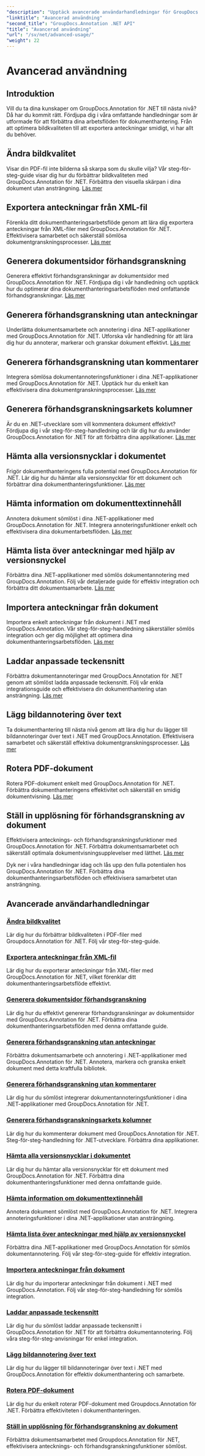 ```yaml
---
"description": "Upptäck avancerade användarhandledningar för GroupDocs.Annotation .NET. Förbättra dokumenthanteringen med steg-för-steg-guider om bildkvalitet, export av annoteringar och mer."
"linktitle": "Avancerad användning"
"second_title": "GroupDocs.Annotation .NET API"
"title": "Avancerad användning"
"url": "/sv/net/advanced-usage/"
"weight": 22
---
```


# Avancerad användning

## Introduktion

Vill du ta dina kunskaper om GroupDocs.Annotation för .NET till nästa nivå? Då har du kommit rätt. Fördjupa dig i våra omfattande handledningar som är utformade för att förbättra dina arbetsflöden för dokumenthantering. Från att optimera bildkvaliteten till att exportera anteckningar smidigt, vi har allt du behöver.

## Ändra bildkvalitet
Visar din PDF-fil inte bilderna så skarpa som du skulle vilja? Vår steg-för-steg-guide visar dig hur du förbättrar bildkvaliteten med GroupDocs.Annotation för .NET. Förbättra den visuella skärpan i dina dokument utan ansträngning. [Läs mer](./change-image-quality/)

## Exportera anteckningar från XML-fil
Förenkla ditt dokumenthanteringsarbetsflöde genom att lära dig exportera anteckningar från XML-filer med GroupDocs.Annotation för .NET. Effektivisera samarbetet och säkerställ sömlösa dokumentgranskningsprocesser. [Läs mer](./export-annotations-xml-file/)

## Generera dokumentsidor förhandsgranskning
Generera effektivt förhandsgranskningar av dokumentsidor med GroupDocs.Annotation för .NET. Fördjupa dig i vår handledning och upptäck hur du optimerar dina dokumenthanteringsarbetsflöden med omfattande förhandsgranskningar. [Läs mer](./generate-document-pages-preview/)

## Generera förhandsgranskning utan anteckningar
Underlätta dokumentsamarbete och annotering i dina .NET-applikationer med GroupDocs.Annotation för .NET. Utforska vår handledning för att lära dig hur du annoterar, markerar och granskar dokument effektivt. [Läs mer](./generate-preview-without-annotations/)

## Generera förhandsgranskning utan kommentarer
Integrera sömlösa dokumentannoteringsfunktioner i dina .NET-applikationer med GroupDocs.Annotation för .NET. Upptäck hur du enkelt kan effektivisera dina dokumentgranskningsprocesser. [Läs mer](./generate-preview-without-comments/)

## Generera förhandsgranskningsarkets kolumner
Är du en .NET-utvecklare som vill kommentera dokument effektivt? Fördjupa dig i vår steg-för-steg-handledning och lär dig hur du använder GroupDocs.Annotation för .NET för att förbättra dina applikationer. [Läs mer](./generate-preview-worksheet-columns/)

## Hämta alla versionsnycklar i dokumentet
Frigör dokumenthanteringens fulla potential med GroupDocs.Annotation för .NET. Lär dig hur du hämtar alla versionsnycklar för ett dokument och förbättrar dina dokumenthanteringsfunktioner. [Läs mer](./get-all-version-keys-document/)

## Hämta information om dokumenttextinnehåll
Annotera dokument sömlöst i dina .NET-applikationer med GroupDocs.Annotation för .NET. Integrera annoteringsfunktioner enkelt och effektivisera dina dokumentarbetsflöden. [Läs mer](./get-document-text-content-information/)

## Hämta lista över anteckningar med hjälp av versionsnyckel
Förbättra dina .NET-applikationer med sömlös dokumentannotering med GroupDocs.Annotation. Följ vår detaljerade guide för effektiv integration och förbättra ditt dokumentsamarbete. [Läs mer](./get-list-annotations-version-key/)

## Importera anteckningar från dokument
Importera enkelt anteckningar från dokument i .NET med GroupDocs.Annotation. Vår steg-för-steg-handledning säkerställer sömlös integration och ger dig möjlighet att optimera dina dokumenthanteringsarbetsflöden. [Läs mer](./import-annotations-from-document/)

## Laddar anpassade teckensnitt
Förbättra dokumentannoteringar med GroupDocs.Annotation för .NET genom att sömlöst ladda anpassade teckensnitt. Följ vår enkla integrationsguide och effektivisera din dokumenthantering utan ansträngning. [Läs mer](./loading-custom-fonts/)

## Lägg bildannotering över text
Ta dokumenthantering till nästa nivå genom att lära dig hur du lägger till bildannoteringar över text i .NET med GroupDocs.Annotation. Effektivisera samarbetet och säkerställ effektiva dokumentgranskningsprocesser. [Läs mer](./put-image-annotation-over-text/)

## Rotera PDF-dokument
Rotera PDF-dokument enkelt med GroupDocs.Annotation för .NET. Förbättra dokumenthanteringens effektivitet och säkerställ en smidig dokumentvisning. [Läs mer](./rotating-pdf-documents/)

## Ställ in upplösning för förhandsgranskning av dokument
Effektivisera antecknings- och förhandsgranskningsfunktioner med GroupDocs.Annotation för .NET. Förbättra dokumentsamarbetet och säkerställ optimala dokumentvisningsupplevelser med lätthet. [Läs mer](./set-document-preview-resolution/)

Dyk ner i våra handledningar idag och lås upp den fulla potentialen hos GroupDocs.Annotation för .NET. Förbättra dina dokumenthanteringsarbetsflöden och effektivisera samarbetet utan ansträngning.
## Avancerade användarhandledningar
### [Ändra bildkvalitet](./change-image-quality/)
Lär dig hur du förbättrar bildkvaliteten i PDF-filer med Groupdocs.Annotation för .NET. Följ vår steg-för-steg-guide.
### [Exportera anteckningar från XML-fil](./export-annotations-xml-file/)
Lär dig hur du exporterar anteckningar från XML-filer med GroupDocs.Annotation för .NET, vilket förenklar ditt dokumenthanteringsarbetsflöde effektivt.
### [Generera dokumentsidor förhandsgranskning](./generate-document-pages-preview/)
Lär dig hur du effektivt genererar förhandsgranskningar av dokumentsidor med GroupDocs.Annotation för .NET. Förbättra dina dokumenthanteringsarbetsflöden med denna omfattande guide.
### [Generera förhandsgranskning utan anteckningar](./generate-preview-without-annotations/)
Förbättra dokumentsamarbete och annotering i .NET-applikationer med GroupDocs.Annotation för .NET. Annotera, markera och granska enkelt dokument med detta kraftfulla bibliotek.
### [Generera förhandsgranskning utan kommentarer](./generate-preview-without-comments/)
Lär dig hur du sömlöst integrerar dokumentannoteringsfunktioner i dina .NET-applikationer med GroupDocs.Annotation för .NET.
### [Generera förhandsgranskningsarkets kolumner](./generate-preview-worksheet-columns/)
Lär dig hur du kommenterar dokument med GroupDocs.Annotation för .NET. Steg-för-steg-handledning för .NET-utvecklare. Förbättra dina applikationer.
### [Hämta alla versionsnycklar i dokumentet](./get-all-version-keys-document/)
Lär dig hur du hämtar alla versionsnycklar för ett dokument med GroupDocs.Annotation för .NET. Förbättra dina dokumenthanteringsfunktioner med denna omfattande guide.
### [Hämta information om dokumenttextinnehåll](./get-document-text-content-information/)
Annotera dokument sömlöst med GroupDocs.Annotation för .NET. Integrera annoteringsfunktioner i dina .NET-applikationer utan ansträngning.
### [Hämta lista över anteckningar med hjälp av versionsnyckel](./get-list-annotations-version-key/)
Förbättra dina .NET-applikationer med GroupDocs.Annotation för sömlös dokumentannotering. Följ vår steg-för-steg-guide för effektiv integration.
### [Importera anteckningar från dokument](./import-annotations-from-document/)
Lär dig hur du importerar anteckningar från dokument i .NET med GroupDocs.Annotation. Följ vår steg-för-steg-handledning för sömlös integration.
### [Laddar anpassade teckensnitt](./loading-custom-fonts/)
Lär dig hur du sömlöst laddar anpassade teckensnitt i GroupDocs.Annotation för .NET för att förbättra dokumentannotering. Följ våra steg-för-steg-anvisningar för enkel integration.
### [Lägg bildannotering över text](./put-image-annotation-over-text/)
Lär dig hur du lägger till bildannoteringar över text i .NET med GroupDocs.Annotation för effektiv dokumenthantering och samarbete.
### [Rotera PDF-dokument](./rotating-pdf-documents/)
Lär dig hur du enkelt roterar PDF-dokument med Groupdocs.Annotation för .NET. Förbättra effektiviteten i dokumenthanteringen.
### [Ställ in upplösning för förhandsgranskning av dokument](./set-document-preview-resolution/)
Förbättra dokumentsamarbetet med Groupdocs.Annotation för .NET, effektivisera antecknings- och förhandsgranskningsfunktioner sömlöst.